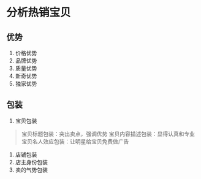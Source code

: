 # 分析热销宝贝
## 优势
1. 价格优势
1. 品牌优势
1. 质量优势
1. 新奇优势
1. 独家优势
## 包装
1. 宝贝包装
>宝贝标题包装：突出卖点，强调优势
>宝贝内容描述包装：显得认真和专业
>宝贝名人效应包装：让明星给宝贝免费做广告
1. 店铺包装
1. 店主身份包装
1. 卖的气势包装

